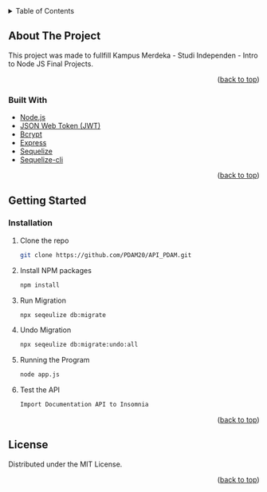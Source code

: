 <div id="top"></div>

<!-- TABLE OF CONTENTS -->
<details>
  <summary>Table of Contents</summary>
  <ol>
    <li>
      <a href="#about-the-project">About The Project</a>
      <ul>
        <li><a href="#built-with">Built With</a></li>
      </ul>
    </li>
    <li>
      <a href="#getting-started">Getting Started</a>
      <ul>
        <li><a href="#prerequisites">Prerequisites</a></li>
        <li><a href="#installation">Installation</a></li>
      </ul>
    </li>
    <li><a href="#contact">Contact</a></li>
  </ol>
</details>

<!-- ABOUT THE PROJECT -->

## About The Project

This project was made to fullfill Kampus Merdeka - Studi Independen - Intro to Node JS Final Projects.

<p align="right">(<a href="#top">back to top</a>)</p>

### Built With

- [Node.js](https://nodejs.org/en/docs/)
- [JSON Web Token (JWT)](https://www.npmjs.com/package/jsonwebtoken)
- [Bcrypt](https://www.npmjs.com/package/bcrypt)
- [Express](https://www.npmjs.com/package/express)
- [Sequelize ](https://www.npmjs.com/package/sequelize)
- [Sequelize-cli](https://www.npmjs.com/package/sequelize-cli)

<p align="right">(<a href="#top">back to top</a>)</p>

<!-- GETTING STARTED -->

## Getting Started

### Installation

1. Clone the repo
   ```sh
   git clone https://github.com/PDAM20/API_PDAM.git
   ```
2. Install NPM packages
   ```sh
   npm install
   ```
3. Run Migration
   ```sh
   npx seqeulize db:migrate
   ```
4. Undo Migration
   ```sh
   npx seqeulize db:migrate:undo:all
   ```
5. Running the Program
   ```sh
   node app.js
   ```
6. Test the API
   ```sh
   Import Documentation API to Insomnia
   ```


<p align="right">(<a href="#top">back to top</a>)</p>

<!-- LICENSE -->

## License

Distributed under the MIT License.

<p align="right">(<a href="#top">back to top</a>)</p>

